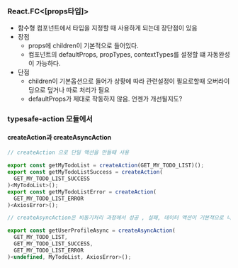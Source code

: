### React.FC<[props타입]>

- 함수형 컴포넌트에서 타입을 지정할 때 사용하게 되는데 장단점이 있음
- 장점
  - props에 children이 기본적으로 들어있다.
  - 컴포넌트의 defaultProps, propTypes, contextTypes를 설정할 떄 자동완성이 가능하다.
- 단점
  - children이 기본옵션으로 들어가 상황에 따라 관련설정이 필요로할때 오버라이딩으로 덮거나 따로 처리가 필요
  - defaultProps가 제대로 작동하지 않음. 언젠가 개선될지도?

### typesafe-action 모듈에서

#### createAction과 createAsyncAction

```javascript
// createAction 으로 단일 액션을 만들때 사용

export const getMyTodoList = createAction(GET_MY_TODO_LIST)();
export const getMyTodoListSuccess = createAction(
  GET_MY_TODO_LIST_SUCCESS
)<MyTodoList>();
export const getMyTodoListError = createAction(
  GET_MY_TODO_LIST_ERROR
)<AxiosError>();

// createAsyncAction은 비동기처리 과정에서 성공 , 실패, 데이터 액션이 기본적으로 나와 미리 만들어논 유틸함수이다.

export const getUserProfileAsync = createAsyncAction(
  GET_MY_TODO_LIST,
  GET_MY_TODO_LIST_SUCCESS,
  GET_MY_TODO_LIST_ERROR
)<undefined, MyTodoList, AxiosError>();
```
